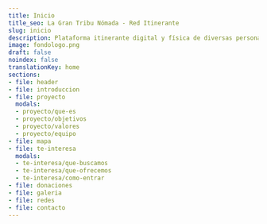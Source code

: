```yaml
---
title: Inicio
title_seo: La Gran Tribu Nómada - Red Itinerante
slug: inicio
description: Plataforma itinerante digital y física de diversas personas con valores similares, para potenciar dones y desarrollar una vida compartida, libre y dinámica.
image: fondologo.png
draft: false
noindex: false
translationKey: home
sections:
- file: header
- file: introduccion
- file: proyecto
  modals:
  - proyecto/que-es
  - proyecto/objetivos
  - proyecto/valores
  - proyecto/equipo
- file: mapa
- file: te-interesa
  modals:
  - te-interesa/que-buscamos
  - te-interesa/que-ofrecemos
  - te-interesa/como-entrar
- file: donaciones
- file: galeria
- file: redes
- file: contacto
---
```

